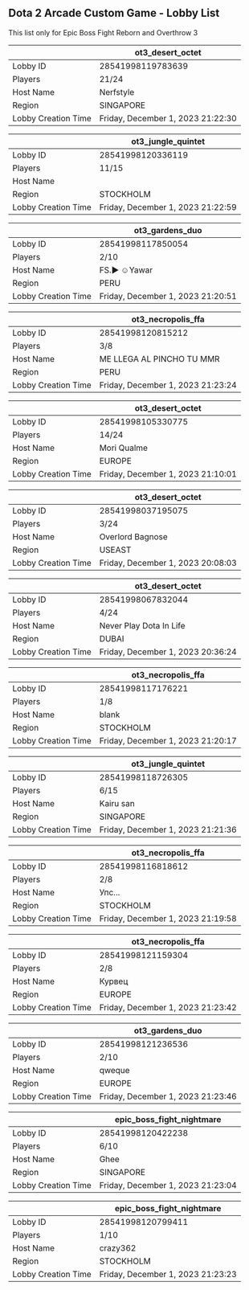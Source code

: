 ## Dota 2 Arcade Custom Game - Lobby List

This list only for Epic Boss Fight Reborn and Overthrow 3

|  | ot3_desert_octet |
| ------ | ------ |
| Lobby ID | 28541998119783639 |
| Players | 21/24 |
| Host Name | Nerfstyle |
| Region | SINGAPORE |
| Lobby Creation Time | Friday, December 1, 2023 21:22:30 |


|  | ot3_jungle_quintet |
| ------ | ------ |
| Lobby ID | 28541998120336119 |
| Players | 11/15 |
| Host Name | |-︻デ 一`+ > > > |
| Region | STOCKHOLM |
| Lobby Creation Time | Friday, December 1, 2023 21:22:59 |


|  | ot3_gardens_duo |
| ------ | ------ |
| Lobby ID | 28541998117850054 |
| Players | 2/10 |
| Host Name | FS.► ☺Yawar |
| Region | PERU |
| Lobby Creation Time | Friday, December 1, 2023 21:20:51 |


|  | ot3_necropolis_ffa |
| ------ | ------ |
| Lobby ID | 28541998120815212 |
| Players | 3/8 |
| Host Name | ME LLEGA AL PINCHO TU MMR |
| Region | PERU |
| Lobby Creation Time | Friday, December 1, 2023 21:23:24 |


|  | ot3_desert_octet |
| ------ | ------ |
| Lobby ID | 28541998105330775 |
| Players | 14/24 |
| Host Name | Mori Qualme |
| Region | EUROPE |
| Lobby Creation Time | Friday, December 1, 2023 21:10:01 |


|  | ot3_desert_octet |
| ------ | ------ |
| Lobby ID | 28541998037195075 |
| Players | 3/24 |
| Host Name | Overlord Bagnose |
| Region | USEAST |
| Lobby Creation Time | Friday, December 1, 2023 20:08:03 |


|  | ot3_desert_octet |
| ------ | ------ |
| Lobby ID | 28541998067832044 |
| Players | 4/24 |
| Host Name | Never Play Dota In Life |
| Region | DUBAI |
| Lobby Creation Time | Friday, December 1, 2023 20:36:24 |


|  | ot3_necropolis_ffa |
| ------ | ------ |
| Lobby ID | 28541998117176221 |
| Players | 1/8 |
| Host Name | blank |
| Region | STOCKHOLM |
| Lobby Creation Time | Friday, December 1, 2023 21:20:17 |


|  | ot3_jungle_quintet |
| ------ | ------ |
| Lobby ID | 28541998118726305 |
| Players | 6/15 |
| Host Name | Kairu san |
| Region | SINGAPORE |
| Lobby Creation Time | Friday, December 1, 2023 21:21:36 |


|  | ot3_necropolis_ffa |
| ------ | ------ |
| Lobby ID | 28541998116818612 |
| Players | 2/8 |
| Host Name | Упс... |
| Region | STOCKHOLM |
| Lobby Creation Time | Friday, December 1, 2023 21:19:58 |


|  | ot3_necropolis_ffa |
| ------ | ------ |
| Lobby ID | 28541998121159304 |
| Players | 2/8 |
| Host Name | Курвец |
| Region | EUROPE |
| Lobby Creation Time | Friday, December 1, 2023 21:23:42 |


|  | ot3_gardens_duo |
| ------ | ------ |
| Lobby ID | 28541998121236536 |
| Players | 2/10 |
| Host Name | qweque |
| Region | EUROPE |
| Lobby Creation Time | Friday, December 1, 2023 21:23:46 |


|  | epic_boss_fight_nightmare |
| ------ | ------ |
| Lobby ID | 28541998120422238 |
| Players | 6/10 |
| Host Name | Ghee |
| Region | SINGAPORE |
| Lobby Creation Time | Friday, December 1, 2023 21:23:04 |


|  | epic_boss_fight_nightmare |
| ------ | ------ |
| Lobby ID | 28541998120799411 |
| Players | 1/10 |
| Host Name | crazy362 |
| Region | STOCKHOLM |
| Lobby Creation Time | Friday, December 1, 2023 21:23:23 |


